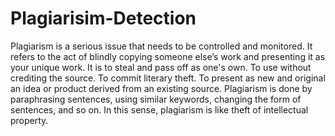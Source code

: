 # Plagiarisim-Detection
Plagiarism is a serious issue that needs to be controlled and monitored. It refers to the act of blindly copying someone else’s work and presenting it as your unique work. It is to steal and pass off  as one's own. To use  without crediting the source. To commit literary theft. To present as new and original an idea or product derived from an existing source. Plagiarism is done by paraphrasing sentences, using similar keywords, changing the form of sentences, and so on. In this sense, plagiarism is like theft of intellectual property. 
